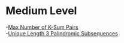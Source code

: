 # Medium Level
-[Max Number of K-Sum Pairs](https://leetcode.com/problems/max-number-of-k-sum-pairs/)
<br>
-[Unique Length 3 Palindromic Subsequences](https://leetcode.com/problems/unique-length-3-palindromic-subsequences/)

